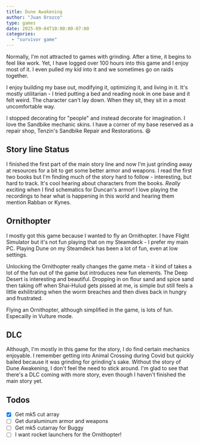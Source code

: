 ```yaml
---
title: Dune Awakening
author: "Juan Orozco"
type: games
date: 2025-09-04T10:00:00-07:00
categories:
  - "survivor game"
---
```


Normally, I'm not attracted to games with grinding. After a time, it begins to feel like work. Yet, I have logged over 100 hours into this game and I enjoy most of it. I even pulled my kid into it and we sometimes go on raids together.

I enjoy building my base out, modifying it, optimizing it, and living in it. It's mostly utilitarian - I tried putting a bed and reading nook in one base and it felt weird. The character can't lay down. When they sit, they sit in a most uncomfortable way.

I stopped decorating for "people" and instead decorate for imagination. I love the Sandbike mechanic skins. I have a corner of my base reserved as a repair shop, Tenzin's Sandbike Repair and Restorations. 😆

## Story line Status

I finished the first part of the main story line and now I'm just grinding away at resources for a bit to get some better armor and weapons. I read the first two books but I'm finding much of the story hard to follow - interesting, but hard to track. It's cool hearing about characters from the books. _Really_ exciting when I find schematics for Duncan's armor! I love playing the recordings to hear what is happening in this world and hearing them mention Rabban or Kynes.

## Ornithopter

I mostly got this game because I wanted to fly an Ornithopter. I have Flight Simulator but it's not fun playing that on my Steamdeck - I prefer my main PC. Playing Dune on my Steamdeck has been a lot of fun, even at low settings.

Unlocking the Ornithopter really changes the game meta - it kind of takes a lot of the fun out of the game but introduces new fun elements. The Deep Desert is interesting and beautiful. Dropping in on flour sand and spice sand then taking off when Shai-Hulud gets pissed at me, is simple but still feels a little exhilitrating when the worm breaches and then dives back in hungry and frustrated.

Flying an Ornithopter, although simplified in the game, is lots of fun. Especailly in Vulture mode.

## DLC

Although, I'm mostly in this game for the story, I do find certain mechanics enjoyable. I remember getting into Animal Crossing during Covid but quickly bailed because it was grinding for grinding's sake. Without the story of Dune Awakening, I don't feel the need to stick around. I'm glad to see that there's a DLC coming with more story, even though I haven't finished the main story yet.

## Todos

- [x] Get mk5 cut array
- [ ] Get duraluminum armor and weapons
- [ ] Get mk5 cutarray for Buggy
- [ ] I want rocket launchers for the Ornithopter!
